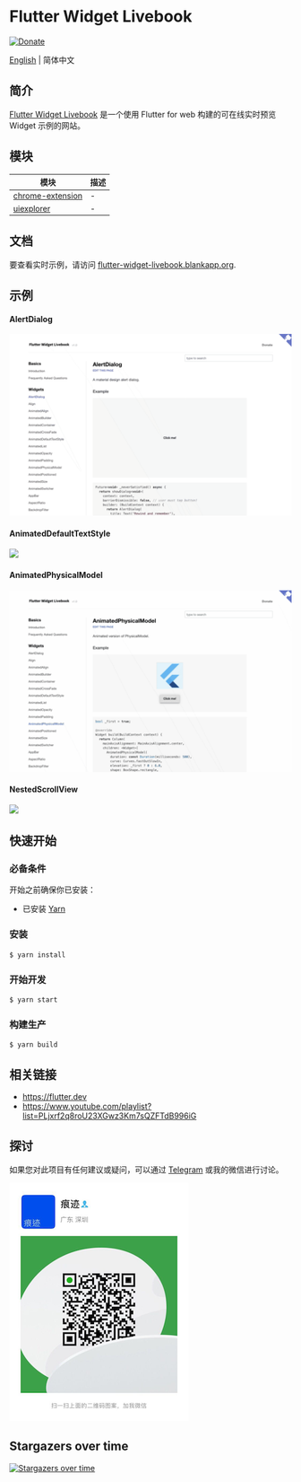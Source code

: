 # Flutter Widget Livebook

[![Donate](https://img.shields.io/badge/Donate-PayPal-green.svg)](https://www.paypal.com/cgi-bin/webscr?cmd=_donations&business=lijy91%40live.com&currency_code=USD&source=url)

[English](./README.md) | 简体中文

## 简介

[Flutter Widget Livebook](](https://flutter-widget-livebook.blankapp.org)) 是一个使用 Flutter for web 构建的可在线实时预览 Widget 示例的网站。

## 模块

| 模块 | 描述 |
|--------|-----|
| [chrome-extension](./chrome-extension/) | - |
| [uiexplorer](./uiexplorer/) | -  |

## 文档

要查看实时示例，请访问 [flutter-widget-livebook.blankapp.org](https://flutter-widget-livebook.blankapp.org).

## 示例

#### AlertDialog

![](/screenshots/AlertDialog.gif)

#### AnimatedDefaultTextStyle

![](/screenshots/AnimatedDefaultTextStyle.gif)

#### AnimatedPhysicalModel

![](/screenshots/AnimatedPhysicalModel.gif)

#### NestedScrollView

![](/screenshots/NestedScrollView.gif)


## 快速开始

### 必备条件

开始之前确保你已安装：

- 已安装 [Yarn](https://yarnpkg.com/)

### 安装

```bash
$ yarn install
```

### 开始开发

```bash
$ yarn start
```

### 构建生产

```
$ yarn build
```

## 相关链接

- https://flutter.dev
- https://www.youtube.com/playlist?list=PLjxrf2q8roU23XGwz3Km7sQZFTdB996iG

## 探讨

如果您对此项目有任何建议或疑问，可以通过 [Telegram](https://t.me/lijy91) 或我的微信进行讨论。

![](/content/assets/wechat_qrcode.png)

## Stargazers over time

[![Stargazers over time](https://starchart.cc/blankapp/flutter-widget-livebook.svg)](https://starchart.cc/blankapp/flutter-widget-livebook)
